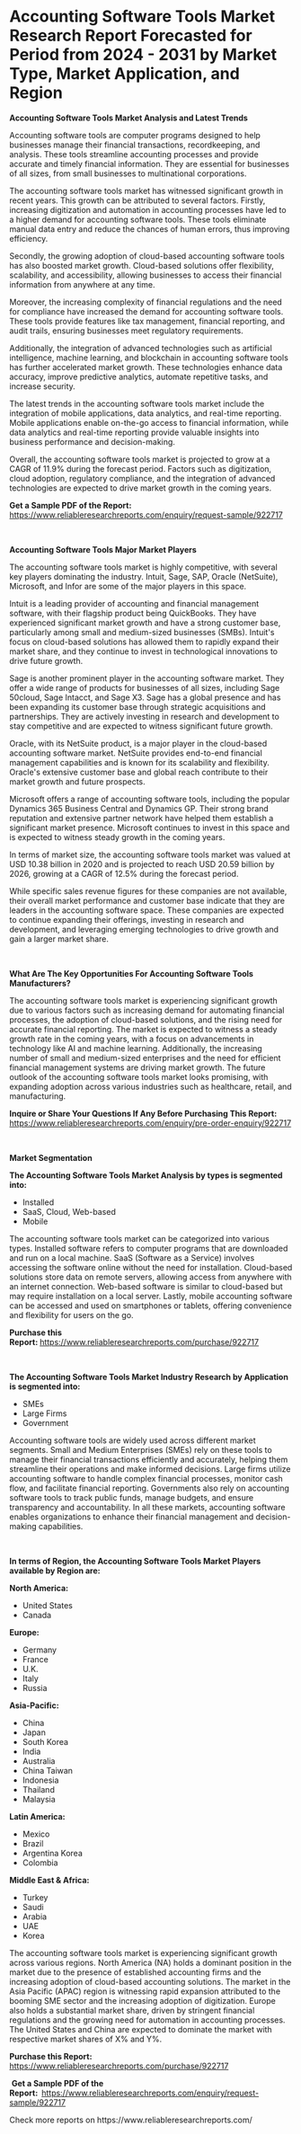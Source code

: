 <p><h1>Accounting Software Tools Market Research Report Forecasted for Period from 2024 -  2031 by Market Type, Market Application, and Region</h1></p><p><strong>Accounting Software Tools Market Analysis and Latest Trends</strong></p>
<p><p>Accounting software tools are computer programs designed to help businesses manage their financial transactions, recordkeeping, and analysis. These tools streamline accounting processes and provide accurate and timely financial information. They are essential for businesses of all sizes, from small businesses to multinational corporations.</p><p>The accounting software tools market has witnessed significant growth in recent years. This growth can be attributed to several factors. Firstly, increasing digitization and automation in accounting processes have led to a higher demand for accounting software tools. These tools eliminate manual data entry and reduce the chances of human errors, thus improving efficiency.</p><p>Secondly, the growing adoption of cloud-based accounting software tools has also boosted market growth. Cloud-based solutions offer flexibility, scalability, and accessibility, allowing businesses to access their financial information from anywhere at any time.</p><p>Moreover, the increasing complexity of financial regulations and the need for compliance have increased the demand for accounting software tools. These tools provide features like tax management, financial reporting, and audit trails, ensuring businesses meet regulatory requirements.</p><p>Additionally, the integration of advanced technologies such as artificial intelligence, machine learning, and blockchain in accounting software tools has further accelerated market growth. These technologies enhance data accuracy, improve predictive analytics, automate repetitive tasks, and increase security.</p><p>The latest trends in the accounting software tools market include the integration of mobile applications, data analytics, and real-time reporting. Mobile applications enable on-the-go access to financial information, while data analytics and real-time reporting provide valuable insights into business performance and decision-making.</p><p>Overall, the accounting software tools market is projected to grow at a CAGR of 11.9% during the forecast period. Factors such as digitization, cloud adoption, regulatory compliance, and the integration of advanced technologies are expected to drive market growth in the coming years.</p></p>
<p><strong>Get a Sample PDF of the Report:&nbsp;</strong> <a href="https://www.reliableresearchreports.com/enquiry/request-sample/922717">https://www.reliableresearchreports.com/enquiry/request-sample/922717</a></p>
<p>&nbsp;</p>
<p><strong>Accounting Software Tools Major Market Players</strong></p>
<p><p>The accounting software tools market is highly competitive, with several key players dominating the industry. Intuit, Sage, SAP, Oracle (NetSuite), Microsoft, and Infor are some of the major players in this space.</p><p>Intuit is a leading provider of accounting and financial management software, with their flagship product being QuickBooks. They have experienced significant market growth and have a strong customer base, particularly among small and medium-sized businesses (SMBs). Intuit's focus on cloud-based solutions has allowed them to rapidly expand their market share, and they continue to invest in technological innovations to drive future growth.</p><p>Sage is another prominent player in the accounting software market. They offer a wide range of products for businesses of all sizes, including Sage 50cloud, Sage Intacct, and Sage X3. Sage has a global presence and has been expanding its customer base through strategic acquisitions and partnerships. They are actively investing in research and development to stay competitive and are expected to witness significant future growth.</p><p>Oracle, with its NetSuite product, is a major player in the cloud-based accounting software market. NetSuite provides end-to-end financial management capabilities and is known for its scalability and flexibility. Oracle's extensive customer base and global reach contribute to their market growth and future prospects.</p><p>Microsoft offers a range of accounting software tools, including the popular Dynamics 365 Business Central and Dynamics GP. Their strong brand reputation and extensive partner network have helped them establish a significant market presence. Microsoft continues to invest in this space and is expected to witness steady growth in the coming years.</p><p>In terms of market size, the accounting software tools market was valued at USD 10.38 billion in 2020 and is projected to reach USD 20.59 billion by 2026, growing at a CAGR of 12.5% during the forecast period.</p><p>While specific sales revenue figures for these companies are not available, their overall market performance and customer base indicate that they are leaders in the accounting software space. These companies are expected to continue expanding their offerings, investing in research and development, and leveraging emerging technologies to drive growth and gain a larger market share.</p></p>
<p>&nbsp;</p>
<p><strong>What Are The Key Opportunities For Accounting Software Tools Manufacturers?</strong></p>
<p><p>The accounting software tools market is experiencing significant growth due to various factors such as increasing demand for automating financial processes, the adoption of cloud-based solutions, and the rising need for accurate financial reporting. The market is expected to witness a steady growth rate in the coming years, with a focus on advancements in technology like AI and machine learning. Additionally, the increasing number of small and medium-sized enterprises and the need for efficient financial management systems are driving market growth. The future outlook of the accounting software tools market looks promising, with expanding adoption across various industries such as healthcare, retail, and manufacturing.</p></p>
<p><strong>Inquire or Share Your Questions If Any Before Purchasing This Report:</strong> <a href="https://www.reliableresearchreports.com/enquiry/pre-order-enquiry/922717">https://www.reliableresearchreports.com/enquiry/pre-order-enquiry/922717</a></p>
<p>&nbsp;</p>
<p><strong>Market Segmentation</strong></p>
<p><strong>The Accounting Software Tools Market Analysis by types is segmented into:</strong></p>
<p><ul><li>Installed</li><li>SaaS, Cloud, Web-based</li><li>Mobile</li></ul></p>
<p><p>The accounting software tools market can be categorized into various types. Installed software refers to computer programs that are downloaded and run on a local machine. SaaS (Software as a Service) involves accessing the software online without the need for installation. Cloud-based solutions store data on remote servers, allowing access from anywhere with an internet connection. Web-based software is similar to cloud-based but may require installation on a local server. Lastly, mobile accounting software can be accessed and used on smartphones or tablets, offering convenience and flexibility for users on the go.</p></p>
<p><strong>Purchase this Report:&nbsp;</strong><a href="https://www.reliableresearchreports.com/purchase/922717">https://www.reliableresearchreports.com/purchase/922717</a></p>
<p>&nbsp;</p>
<p><strong>The Accounting Software Tools Market Industry Research by Application is segmented into:</strong></p>
<p><ul><li>SMEs</li><li>Large Firms</li><li>Government</li></ul></p>
<p><p>Accounting software tools are widely used across different market segments. Small and Medium Enterprises (SMEs) rely on these tools to manage their financial transactions efficiently and accurately, helping them streamline their operations and make informed decisions. Large firms utilize accounting software to handle complex financial processes, monitor cash flow, and facilitate financial reporting. Governments also rely on accounting software tools to track public funds, manage budgets, and ensure transparency and accountability. In all these markets, accounting software enables organizations to enhance their financial management and decision-making capabilities.</p></p>
<p>&nbsp;</p>
<p><strong>In terms of Region, the Accounting Software Tools Market Players available by Region are:</strong></p>
<p>
    <p> <strong> North America: </strong>
        <ul>
            <li>United States</li>
            <li>Canada</li>
        </ul>
        </p> 
    <p> <strong> Europe: </strong>
        <ul>
            <li>Germany</li>
            <li>France</li>
            <li>U.K.</li>
            <li>Italy</li>
            <li>Russia</li>
        </ul>
        </p> 
    <p> <strong> Asia-Pacific: </strong>
        <ul>
            <li>China</li>
            <li>Japan</li>
            <li>South Korea</li>
            <li>India</li>
            <li>Australia</li>
            <li>China Taiwan</li>
            <li>Indonesia</li>
            <li>Thailand</li>
            <li>Malaysia</li>
        </ul>
        </p> 
    <p> <strong> Latin America: </strong>
        <ul>
            <li>Mexico</li>
            <li>Brazil</li>
            <li>Argentina Korea</li>
            <li>Colombia</li>
        </ul>
        </p> 
    <p> <strong> Middle East & Africa: </strong>
        <ul>
            <li>Turkey</li>
            <li>Saudi</li>
            <li>Arabia</li>
            <li>UAE</li>
            <li>Korea</li>
        </ul>
    </p>
    </p>
<p><p>The accounting software tools market is experiencing significant growth across various regions. North America (NA) holds a dominant position in the market due to the presence of established accounting firms and the increasing adoption of cloud-based accounting solutions. The market in the Asia Pacific (APAC) region is witnessing rapid expansion attributed to the booming SME sector and the increasing adoption of digitization. Europe also holds a substantial market share, driven by stringent financial regulations and the growing need for automation in accounting processes. The United States and China are expected to dominate the market with respective market shares of X% and Y%.</p></p>
<p><strong>Purchase this Report: </strong><a href="https://www.reliableresearchreports.com/purchase/922717">https://www.reliableresearchreports.com/purchase/922717</a></p>
<p>&nbsp;<strong>Get a Sample PDF of the Report:&nbsp;&nbsp;</strong><a href="https://www.reliableresearchreports.com/enquiry/request-sample/922717">https://www.reliableresearchreports.com/enquiry/request-sample/922717</a></p>
<p><strong></strong></p>
<p>Check more reports on https://www.reliableresearchreports.com/</p>